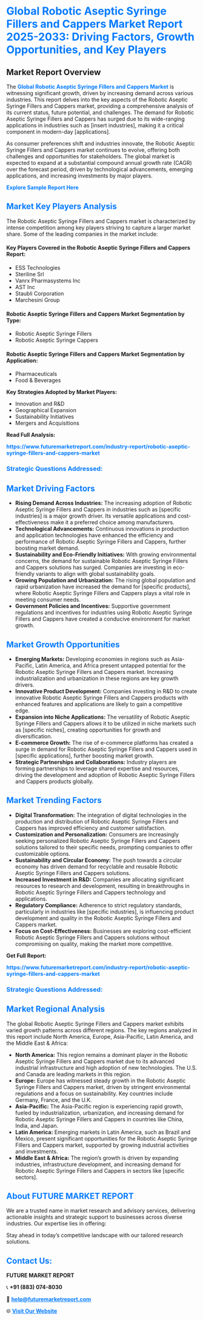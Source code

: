 <h1 style="color: #007BFF;">Global Robotic Aseptic Syringe Fillers and Cappers Market Report 2025-2033: Driving Factors, Growth Opportunities, and Key Players</h1>

<section id="overview">
<h2>Market Report Overview</h2>
<p>The <a href="https://www.futuremarketreport.com/industry-report/robotic-aseptic-syringe-fillers-and-cappers-market" style="color: #007BFF; text-decoration: none;"><strong>Global Robotic Aseptic Syringe Fillers and Cappers Market</strong></a> is witnessing significant growth, driven by increasing demand across various industries. This report delves into the key aspects of the Robotic Aseptic Syringe Fillers and Cappers market, providing a comprehensive analysis of its current status, future potential, and challenges. The demand for Robotic Aseptic Syringe Fillers and Cappers has surged due to its wide-ranging applications in industries such as [insert industries], making it a critical component in modern-day [applications].</p>
<p>As consumer preferences shift and industries innovate, the Robotic Aseptic Syringe Fillers and Cappers market continues to evolve, offering both challenges and opportunities for stakeholders. The global market is expected to expand at a substantial compound annual growth rate (CAGR) over the forecast period, driven by technological advancements, emerging applications, and increasing investments by major players.</p>
</section>

<section id="overview">
<p><a href="https://www.futuremarketreport.com/request-sample/reportId=57735" style="color: #007BFF; text-decoration: none;"><strong>Explore Sample Report Here</strong></a></p>
</section>

<section id="key-players">
<h2 style="color: #007BFF;">Market Key Players Analysis</h2>
<p>The Robotic Aseptic Syringe Fillers and Cappers market is characterized by intense competition among key players striving to capture a larger market share. Some of the leading companies in the market include:</p>
<h4>Key Players Covered in the Robotic Aseptic Syringe Fillers and Cappers Report:</h4>
<ul><li>ESS Technologies</li><li>Steriline Srl</li><li>Vanrx Pharmasystems Inc</li><li>AST Inc</li><li>Staubli Corporation</li><li>Marchesini Group</li></ul>
<h4>Robotic Aseptic Syringe Fillers and Cappers Market Segmentation by Type:</h4>
<ul><li>Robotic Aseptic Syringe Fillers</li><li>Robotic Aseptic Syringe Cappers</li></ul>

<h4>Robotic Aseptic Syringe Fillers and Cappers Market Segmentation by Application:</h4>
<ul><li>Pharmaceuticals</li><li>Food &amp; Beverages</li></ul>
<p><strong>Key Strategies Adopted by Market Players:</strong></p>
<ul>
<li>Innovation and R&D</li>
<li>Geographical Expansion</li>
<li>Sustainability Initiatives</li>
<li>Mergers and Acquisitions</li>
</ul>
</section>

<section>
<p><strong>Read Full Analysis: </strong></p><a href="https://www.futuremarketreport.com/industry-report/robotic-aseptic-syringe-fillers-and-cappers-market" style="color: #007BFF; text-decoration: none;"><strong>https://www.futuremarketreport.com/industry-report/robotic-aseptic-syringe-fillers-and-cappers-market</strong></a>
<h3 style="color: #007BFF;">Strategic Questions Addressed:</h3>
</section>

<section id="driving-factors">
<h2 style="color: #007BFF;">Market Driving Factors</h2>
<ul>
<li><strong>Rising Demand Across Industries:</strong> The increasing adoption of Robotic Aseptic Syringe Fillers and Cappers in industries such as [specific industries] is a major growth driver. Its versatile applications and cost-effectiveness make it a preferred choice among manufacturers.</li>
<li><strong>Technological Advancements:</strong> Continuous innovations in production and application technologies have enhanced the efficiency and performance of Robotic Aseptic Syringe Fillers and Cappers, further boosting market demand.</li>
<li><strong>Sustainability and Eco-Friendly Initiatives:</strong> With growing environmental concerns, the demand for sustainable Robotic Aseptic Syringe Fillers and Cappers solutions has surged. Companies are investing in eco-friendly variants to align with global sustainability goals.</li>
<li><strong>Growing Population and Urbanization:</strong> The rising global population and rapid urbanization have increased the demand for [specific products], where Robotic Aseptic Syringe Fillers and Cappers plays a vital role in meeting consumer needs.</li>
<li><strong>Government Policies and Incentives:</strong> Supportive government regulations and incentives for industries using Robotic Aseptic Syringe Fillers and Cappers have created a conducive environment for market growth.</li>
</ul>
</section>

<section id="growth-opportunities">
<h2 style="color: #007BFF;">Market Growth Opportunities</h2>
<ul>
<li><strong>Emerging Markets:</strong> Developing economies in regions such as Asia-Pacific, Latin America, and Africa present untapped potential for the Robotic Aseptic Syringe Fillers and Cappers market. Increasing industrialization and urbanization in these regions are key growth drivers.</li>
<li><strong>Innovative Product Development:</strong> Companies investing in R&D to create innovative Robotic Aseptic Syringe Fillers and Cappers products with enhanced features and applications are likely to gain a competitive edge.</li>
<li><strong>Expansion into Niche Applications:</strong> The versatility of Robotic Aseptic Syringe Fillers and Cappers allows it to be utilized in niche markets such as [specific niches], creating opportunities for growth and diversification.</li>
<li><strong>E-commerce Growth:</strong> The rise of e-commerce platforms has created a surge in demand for Robotic Aseptic Syringe Fillers and Cappers used in [specific applications], further boosting market growth.</li>
<li><strong>Strategic Partnerships and Collaborations:</strong> Industry players are forming partnerships to leverage shared expertise and resources, driving the development and adoption of Robotic Aseptic Syringe Fillers and Cappers products globally.</li>
</ul>
</section>

<section id="trending-factors">
<h2 style="color: #007BFF;">Market Trending Factors</h2>
<ul>
<li><strong>Digital Transformation:</strong> The integration of digital technologies in the production and distribution of Robotic Aseptic Syringe Fillers and Cappers has improved efficiency and customer satisfaction.</li>
<li><strong>Customization and Personalization:</strong> Consumers are increasingly seeking personalized Robotic Aseptic Syringe Fillers and Cappers solutions tailored to their specific needs, prompting companies to offer customizable options.</li>
<li><strong>Sustainability and Circular Economy:</strong> The push towards a circular economy has driven demand for recyclable and reusable Robotic Aseptic Syringe Fillers and Cappers solutions.</li>
<li><strong>Increased Investment in R&D:</strong> Companies are allocating significant resources to research and development, resulting in breakthroughs in Robotic Aseptic Syringe Fillers and Cappers technology and applications.</li>
<li><strong>Regulatory Compliance:</strong> Adherence to strict regulatory standards, particularly in industries like [specific industries], is influencing product development and quality in the Robotic Aseptic Syringe Fillers and Cappers market.</li>
<li><strong>Focus on Cost-Effectiveness:</strong> Businesses are exploring cost-efficient Robotic Aseptic Syringe Fillers and Cappers solutions without compromising on quality, making the market more competitive.</li>
</ul>
</section>

<section>
<p><strong>Get Full Report: </strong></p><a href="https://www.futuremarketreport.com/industry-report/robotic-aseptic-syringe-fillers-and-cappers-market" style="color: #007BFF; text-decoration: none;"><strong>https://www.futuremarketreport.com/industry-report/robotic-aseptic-syringe-fillers-and-cappers-market</strong></a>
<h3 style="color: #007BFF;">Strategic Questions Addressed:</h3>
</section>


<section id="regional-analysis">
<h2 style="color: #007BFF;">Market Regional Analysis</h2>
<p>The global Robotic Aseptic Syringe Fillers and Cappers market exhibits varied growth patterns across different regions. The key regions analyzed in this report include North America, Europe, Asia-Pacific, Latin America, and the Middle East & Africa:</p>
<ul>
<li><strong>North America:</strong> This region remains a dominant player in the Robotic Aseptic Syringe Fillers and Cappers market due to its advanced industrial infrastructure and high adoption of new technologies. The U.S. and Canada are leading markets in this region.</li>
<li><strong>Europe:</strong> Europe has witnessed steady growth in the Robotic Aseptic Syringe Fillers and Cappers market, driven by stringent environmental regulations and a focus on sustainability. Key countries include Germany, France, and the U.K.</li>
<li><strong>Asia-Pacific:</strong> The Asia-Pacific region is experiencing rapid growth, fueled by industrialization, urbanization, and increasing demand for Robotic Aseptic Syringe Fillers and Cappers in countries like China, India, and Japan.</li>
<li><strong>Latin America:</strong> Emerging markets in Latin America, such as Brazil and Mexico, present significant opportunities for the Robotic Aseptic Syringe Fillers and Cappers market, supported by growing industrial activities and investments.</li>
<li><strong>Middle East & Africa:</strong> The region’s growth is driven by expanding industries, infrastructure development, and increasing demand for Robotic Aseptic Syringe Fillers and Cappers in sectors like [specific sectors].</li>
</ul>
</section>

<footer>
<h2 style="color: #007BFF;">About FUTURE MARKET REPORT</h2>
<p>We are a trusted name in market research and advisory services, delivering actionable insights and strategic support to businesses across diverse industries. Our expertise lies in offering:</p>

<p>Stay ahead in today’s competitive landscape with our tailored research solutions.</p>

<h2 style="color: #007BFF;">Contact Us:</h2>
<p><strong>FUTURE MARKET REPORT</strong></p>
<p>📞 <strong>+91 (883) 074-8030</strong></p>
<p>📧 <strong><a href="mailto:help@futuremarketreport.com" style="color: #007BFF;">help@futuremarketreport.com</a></strong></p>
<p>🌐 <strong><a href="https://www.futuremarketreport.com/" style="color: #007BFF;">Visit Our Website</a></strong></p>
</footer>